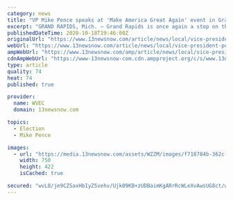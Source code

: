 ```yaml
---
category: news
title: "VP Mike Pence speaks at 'Make America Great Again' event in Grand Rapids"
excerpt: "GRAND RAPIDS, Mich. — Grand Rapids is once again a stop on the campaign trail. Vice President Mike Pence visited Grand Rapids Wednesday, Oct. 14 for a “Make America Great Again” event. The vice president touched down in Air Force Two at the Gerald R."
publishedDateTime: 2020-10-18T19:46:00Z
originalUrl: "https://www.13newsnow.com/article/news/local/vice-president-pence-visiting-grand-rapids-wednesday/69-725b1966-a80b-47e1-9192-69b46c5c7c07"
webUrl: "https://www.13newsnow.com/article/news/local/vice-president-pence-visiting-grand-rapids-wednesday/69-725b1966-a80b-47e1-9192-69b46c5c7c07"
ampWebUrl: "https://www.13newsnow.com/amp/article/news/local/vice-president-pence-visiting-grand-rapids-wednesday/69-725b1966-a80b-47e1-9192-69b46c5c7c07"
cdnAmpWebUrl: "https://www-13newsnow-com.cdn.ampproject.org/c/s/www.13newsnow.com/amp/article/news/local/vice-president-pence-visiting-grand-rapids-wednesday/69-725b1966-a80b-47e1-9192-69b46c5c7c07"
type: article
quality: 74
heat: 74
published: true

provider:
  name: WVEC
  domain: 13newsnow.com

topics:
  - Election
  - Mike Pence

images:
  - url: "https://media.13newsnow.com/assets/WZZM/images/f718784b-362c-4aa8-950d-55cb610ad3b2/f718784b-362c-4aa8-950d-55cb610ad3b2_750x422.jpg"
    width: 750
    height: 422
    isCached: true

secured: "wvL8/je9CZSaxHbIyZ5vehv/Ujk09KB+zUDBaimKgARrRcWLeXvAwsUG8ct/wDF6sijO2P5hxx5LIg0yCY5be8IPusl6XIKT43OzGbzIDi7S8PV57inkTQAhyYj3RAr3D3rNatVEsVxxGvfKmvFz1JtAzWhumWNeH19R+HZZ92jNvMIaxcyqzHgOq4x7Rl28BC+t16SrxJYBHQJTL8B7hXhsTNqrs814qJ3ZtjcvleC1azggllU8/3t4fvVuUPRVTbkrfuqneOLeinkStQsJ70mlnk37vl0MB9AePPIu0ylDbq201gIjoqMFRlKHusKyRzsn9ZyWPvCOHN/dIQqUo7sDUrPZ0BPzKiTog+WcQ/0=;JSGlZJPvhxNW5TdZhmIETQ=="
---
```


